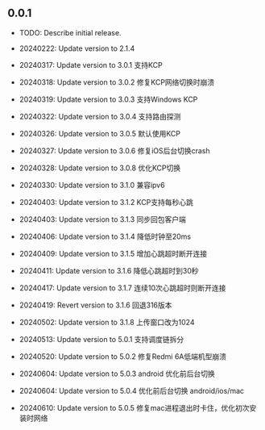 ## 0.0.1

* TODO: Describe initial release.

* 20240222: Update version to 2.1.4

* 20240317: Update version to 3.0.1 支持KCP

* 20240318: Update version to 3.0.2 修复KCP网络切换时崩溃

* 20240319: Update version to 3.0.3 支持Windows KCP

* 20240322: Update version to 3.0.4 支持路由探测

* 20240326: Update version to 3.0.5 默认使用KCP

* 20240327: Update version to 3.0.6 修复iOS后台切换crash

* 20240328: Update version to 3.0.8 优化KCP切换

* 20240330: Update version to 3.1.0 兼容ipv6

* 20240403: Update version to 3.1.2 KCP支持每秒心跳

* 20240403: Update version to 3.1.3 同步回包客户端

* 20240406: Update version to 3.1.4 降低时钟至20ms

* 20240409: Update version to 3.1.5 增加心跳超时断开连接

* 20240411: Update version to 3.1.6 降低心跳超时到30秒

* 20240417: Update version to 3.1.7 连续10次心跳超时则断开连接

* 20240419: Revert version to 3.1.6 回退316版本

* 20240502: Update version to 3.1.8 上传窗口改为1024

* 20240513: Update version to 5.0.1 支持调度链拆分

* 20240520: Update version to 5.0.2 修复Redmi 6A低端机型崩溃
  
* 20240604: Update version to 5.0.3 android 优化前后台切换

* 20240604: Update version to 5.0.4 优化前后台切换 android/ios/mac

* 20240610: Update version to 5.0.5 修复mac进程退出时卡住，优化初次安装时网络